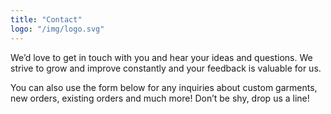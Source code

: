 ```yaml
---
title: "Contact"
logo: "/img/logo.svg"
---
```


We’d love to get in touch with you and hear your ideas and
questions. We strive to grow and improve constantly and your feedback
is valuable for us.

You can also use the form below for any inquiries about custom
garments, new orders, existing orders and much more!
Don’t be shy, drop us a line!
